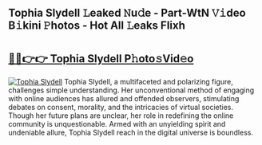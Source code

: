 ## Tophia Slydell 𝙻eaked 𝙽u𝚍e - Part-WtN 𝚅𝚒deo B𝚒kini 𝙿hotos - Hot All 𝙻eaks FIixh

# <h2><a href="http://ld455eq.urlbe.top/?page=Tophia+Slydell">🔗🔗👉👉 Tophia Slydell P𝚑oto𝚜Vid𝚎o</a></h2>

[![Tophia Slydell](https://i.imgur.com/eBuTRDB.gif)](http://ld455eq.urlbe.top/?page=Tophia+Slydell)
Tophia Slydell, a multifaceted and polarizing figure, challenges simple understanding. Her unconventional method of engaging with online audiences has allured and offended observers, stimulating debates on consent, morality, and the intricacies of virtual societies. Though her future plans are unclear, her role in redefining the online community is unquestionable. Armed with an unyielding spirit and undeniable allure, Tophia Slydell reach in the digital universe is boundless.
